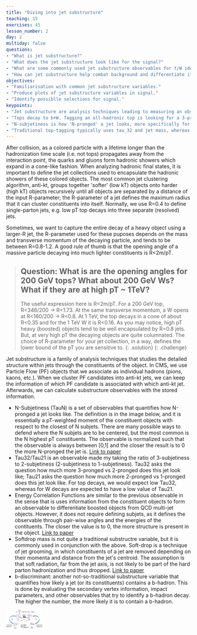 ```yaml
---
title: "Diving into jet substructure"
teaching: 15
exercises: 45
lesson_number: 2
day: 2 
multiday: false
questions:
- "What is jet substructure?"
- "What does the jet substructure look like for the signal?"
- "What are some commonly used jet substructure observables for t/W identification?"
- "How can jet substructure help combat background and differentiate it from signal?"
objectives:
- "Familiarisation with common jet substructure variables."
- "Produce plots of jet substructure variables in signal."
- "Identify possiblle selections for signal."
keypoints:
- "Jet substructure are analysis techniques leading to measuring an observable of a jet through its constituent information."
- "Tops decay to b+W. Tagging an all-hadronic top is looking for a 3-pronged jet with b-hadrons with a mass close to 173 GeV. W bosons are tagged as two pronged jets in a mass window around 80 GeV."
- "N-subjetiness is how 'N-pronged' a jet looks, more specifically for N subjets it is the sum of pt-weighted constuent-subjet spatial moments."
- "Traditional top-tagging typically uses tau_32 and jet mass, whereas for W-tagging it's tau_21 and the jet mass."
---
```

After collision, as a colored particle with a lifetime longer than the hadronization time scale (i.e. not tops) propagates away from the interaction point, the quarks and gluons form hadronic showers which expand in a cone-like fashion. When analyzing hadronic final states, it is important to define the jet collections used to encapsulate the hadronic showers of these colored objects. The most common jet clustering algorithm, anti-kt, groups together 'softer' (low kT) objects onto harder (high kT) objects recursively until all objects are separated by a distance of the input R-parameter; the R-parameter of a jet defines the maximum radius that it can cluster constituents into itself. Normally, we use R=0.4 to define single-parton jets, e.g. low pT top decays into three separate (resolved) jets. 

Sometimes, we want to capture the entire decay of a heavy object using a larger-R jet, the R-parameter used for these puposes depends on the mass and transverse momentum of the decaying particle, and tends to be between R=0.8-1.2. A good rule of thumb is that the opening angle of a massive particle decaying into much lighter constituents is R<2m/pT.

> ## Question: What is are the opening angles for 200 GeV tops? What about 200 GeV Ws? What if they are at high pT ~ 1TeV?
>
> The useful expression here is R<2m/pT. For a 200 GeV top, R<346/200 -> R<1.73. At the same transverse momentum, a W opens at R<160/200 -> R<0.8. 
> At 1 TeV, the top decays in a cone of about R<0.35 and for the 1 TeV W it is R<0.16. 
> As you may notice, high pT heavy (boosted) objects tend to be well encapsulated by R=0.8 jets. But, at very high pT the decaying objects are quite columnated.
> The choice of R-parameter for your jet collection, in a way, defines the lower bound of the pT you are sensitive to.
> {: .solution}
{: .challenge}

Jet substructure is a family of analysis techniques that studies the detailed structure within jets through the constituents of the object. In CMS, we use Particle Flow (PF) objects that we associate as individual hadrons (pions, kaons, etc.). When we cluster PF candidates into anti-kt jets, we can keep the information of which PF candidate is associated with which anti-kt jet. Afterwards, we can calculate substructure observables with the stored information.
- N-Subjetiness (TauN) is a set of observables that quantifies how N-pronged a jet looks like. The definition is in the image below, and it is essentially a pT-weighted moment of the constituent objects with respect to the closest of N subjets. There are many possible ways to defend where the N subjets are to be centered, but the most common is the N highest pT constituents. The observable is normalized such that the observable is always between [0,1] and the closer the result is to 0 the more N-pronged the jet is. [Link to paper](https://arxiv.org/abs/1011.2268)
- Tau32/Tau21 is an observable made my taking the ratio of 3-subjetiness to 2-subjetiness (2-subjetiness to 1-subjetiness). Tau32 asks the question how much more 3-pronged vs 2-pronged does this jet look like; Tau21 asks the question how much more 2-pronged vs 1-pronged does this jet look like. For top decays, we would expect low Tau32, whereas for W decays are expected to have a low value of Tau21.
- Energy Correlation Functions are similar to the previous observable in the sense that is uses information from the constituent objects to form an observable to differentiate boosted objects from QCD multi-jet objects. However, it does not require defining subjets, as it defines the observable through pair-wise angles and the energies of the contituents. The closer the value is to 0, the more structure is present in the object. [Link to paper](https://arxiv.org/abs/1305.0007)
- Softdrop mass is not quite a traditional substructre variable, but it is commonly used in conjunction with the above. Soft-drop is a technique of jet grooming, in which constituents of a jet are removed depending on their momenta and distance from the jet's centroid. The assumption is that soft radiation, far from the jet axis, is not likely to be part of the hard parton hadronization and thus dropped. [Link to paper](https://arxiv.org/abs/1402.2657)
- b-discriminant: another not-so-traditional substructure variable that quantifies how likely a jet (or its constituents) contains a b-hadron. This is done by evaluating the secondary vertex information, impact parameters, and other observables that try to identify a b-hadron decay. The higher the number, the more likely it is to contain a b-hadron.

<img src="../fig/NSubjetinessCartoon.png" alt="bstarFeynman" style="width:100px">  
